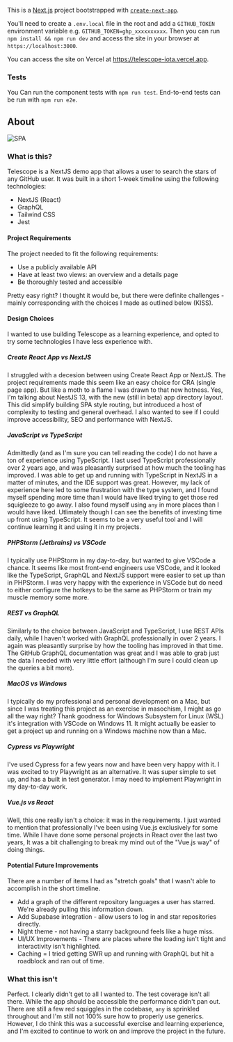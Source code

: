 This is a [Next.js](https://nextjs.org/) project bootstrapped with [`create-next-app`](https://github.com/vercel/next.js/tree/canary/packages/create-next-app).

You'll need to create a `.env.local` file in the root and add a `GITHUB_TOKEN` environment variable e.g. `GITHUB_TOKEN=ghp_xxxxxxxxxx`. Then you can run `npm install && npm run dev` and access the site in your browser at `https://localhost:3000`.

You can access the site on Vercel at https://telescope-iota.vercel.app.

### Tests

You Can run the component tests with `npm run test`. End-to-end tests can be run with `npm run e2e`.

## About

![SPA](https://user-images.githubusercontent.com/1673133/219481062-02d6b5ca-7967-47e5-a7c0-79a845e00209.JPG)

### What is this?

Telescope is a NextJS demo app that allows a user to search the stars of any GitHub user. It was built in a short 1-week timeline using the following technologies:

- NextJS (React)
- GraphQL
- Tailwind CSS
- Jest

#### Project Requirements

The project needed to fit the following requirements:

- Use a publicly available API
- Have at least two views: an overview and a details page
- Be thoroughly tested and accessible

Pretty easy right? I thought it would be, but there were definite challenges - mainly corresponding with the choices I made as outlined below (KISS).

#### Design Choices

I wanted to use building Telescope as a learning experience, and opted to try some technologies I have less experience with.

##### Create React App vs NextJS

I struggled with a decesion between using Create React App or NextJS. The project requirements made this seem like an easy choice for CRA (single page app). But like a moth to a flame I was drawn to that new hotness. Yes, I'm talking about NestJS 13, with the new (still in beta) app directory layout. This did simplify building SPA style routing, but introduced a host of complexity to testing and general overhead. I also wanted to see if I could improve accessibility, SEO and performance with NextJS.

##### JavaScript vs TypeScript

Admittedly (and as I'm sure you can tell reading the code) I do not have a ton of experience using TypeScript. I last used TypeScript professionally over 2 years ago, and was pleasantly surprised at how much the tooling has improved. I was able to get up and running with TypeScript in NextJS in a matter of minutes, and the IDE support was great. However, my lack of experience here led to some frustration with the type system, and I found myself spending more time than I would have liked trying to get those red squigleeze to go away. I also found myself using `any` in more places than I would have liked. Utlimately though I can see the benefits of investing time up front using TypeScript. It seems to be a very useful tool and I will continue learning it and using it in my projects.

##### PHPStorm (Jetbrains) vs VSCode

I typically use PHPStorm in my day-to-day, but wanted to give VSCode a chance. It seems like most front-end engineers use VSCode, and it looked like the TypeScript, GraphQL and NextJS support were easier to set up than in PHPStorm. I was very happy with the experience in VSCode but do need to either configure the hotkeys to be the same as PHPStorm or train my muscle memory some more.

##### REST vs GraphQL

Similarly to the choice between JavaScript and TypeScript, I use REST APIs daily, while I haven't worked with GraphQL professionally in over 2 years. I again was pleasantly surprise by how the tooling has improved in that time. The GitHub GraphQL documentation was great and I was able to grab just the data I needed with very little effort (although I'm sure I could clean up the queries a bit more).

##### MacOS vs Windows

I typically do my professional and personal development on a Mac, but since I was treating this project as an exercise in masochism, I might as go all the way right? Thank goodness for Windows Subsystem for Linux (WSL) it's integration with VSCode on Windows 11. It might actually be easier to get a project up and running on a Windows machine now than a Mac.

##### Cypress vs Playwright

I've used Cypress for a few years now and have been very happy with it. I was excited to try Playwright as an alternative. It was super simple to set up, and has a built in test generator. I may need to implement Playwright in my day-to-day work.

##### Vue.js vs React

Well, this one really isn't a choice: it was in the requirements. I just wanted to mention that professionally I've been using Vue.js exclusively for some time. While I have done some personal projects in React over the last two years, It was a bit challenging to break my mind out of the "Vue.js way" of doing things.

#### Potential Future Improvements

There are a number of items I had as "stretch goals" that I wasn't able to accomplish in the short timeline.

- Add a graph of the different repository languages a user has starred. We're already pulling this information down.
- Add Supabase integration - allow users to log in and star repositories directly.
- Night theme - not having a starry background feels like a huge miss.
- UI/UX Improvements - There are places where the loading isn't tight and interactivity isn't highlighted.
- Caching = I tried getting SWR up and running with GraphQL but hit a roadblock and ran out of time.

### What this isn't

Perfect. I clearly didn't get to all I wanted to. The test coverage isn't all there. While the app should be accessible the performance didn't pan out. There are still a few red squiggles in the codebase, `any` is sprinkled throughout and I'm still not 100% sure how to properly use generics. However, I do think this was a successful exercise and learning experience, and I'm excited to continue to work on and improve the project in the future.
